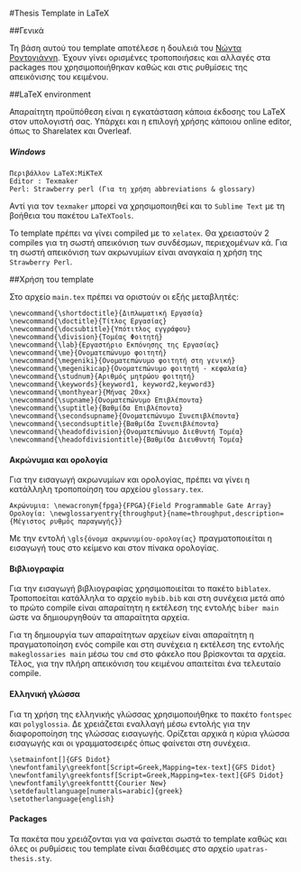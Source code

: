 #Thesis Template in LaTeX

##Γενικά

Τη βάση αυτού του template αποτέλεσε η δουλειά του [Νώντα Ροντογιάννη](https://github.com/eparon/ece-upatras-thesis-template). Έχουν γίνει ορισμένες τροποποιήσεις και αλλαγές στα packages που χρησιμοποιήθηκαν καθώς και στις ρυθμίσεις της απεικόνισης του κειμένου.

##LaTeX environment

Απαραίτητη προϋπόθεση είναι η εγκατάσταση κάποια έκδοσης του LaTeX στον υπολογιστή σας. Υπάρχει και η επιλογή χρήσης κάποιου online editor, όπως το Sharelatex και Overleaf.


##### Windows

```
Περιβάλλον LaTeX:MiKTeX
Editor : Texmaker
Perl: Strawberry perl (Για τη χρήση abbreviations & glossary)
```

Αντί για τον `texmaker` μπορεί να χρησιμοποιηθεί και το `Sublime Text` με τη βοήθεια του πακέτου `LaTeXTools`.

Το template πρέπει να γίνει compiled με το `xelatex`. Θα χρειαστούν 2 compiles για τη σωστή απεικόνιση των συνδέσμων, περιεχομένων κά. Για τη σωστή απεικόνιση των ακρωνυμίων είναι αναγκαία η χρήση της `Strawberry Perl`.

##Χρήση του template

Στο αρχείο `main.tex` πρέπει να οριστούν οι εξής μεταβλητές:

```
\newcommand{\shortdoctitle}{Διπλωματική Εργασία}
\newcommand{\doctitle}{Τίτλος Εργασίας}
\newcommand{\docsubtitle}{Υπότιτλος εγγράφου}
\newcommand{\division}{Τομέας Φοιτητή}
\newcommand{\lab}{Εργαστήριο Εκπόνησης της Εργασίας}
\newcommand{\me}{Ονοματεπώνυμο φοιτητή}
\newcommand{\megeniki}{Ονοματεπώνυμο φοιτητή στη γενική}
\newcommand{\megenikicap}{Ονοματεπώνυμο φοιτητή - κεφαλαία}
\newcommand{\studnum}{Αριθμός μητρώου φοιτητή}
\newcommand{\keywords}{keyword1, keyword2,keyword3}
\newcommand{\monthyear}{Μήνας 20xx}
\newcommand{\supname}{Ονοματεπώνυμο Επιβλέποντα}
\newcommand{\suptitle}{Βαθμίδα Επιβλέποντα}
\newcommand{\secondsupname}{Ονοματεπώνυμο Συνεπιβλέποντα}
\newcommand{\secondsuptitle}{Βαθμίδα Συνεπιβλέποντα}
\newcommand{\headofdivision}{Ονοματεπώνυμο Διεθυντή Τομέα}
\newcommand{\headofdivisiontitle}{Βαθμίδα Διευθυντή Τομέα}
```

#### Ακρώνυμια και ορολογία

Για την εισαγωγή ακρωνυμίων και ορολογίας, πρέπει να γίνει η κατάλληλη τροποποίηση του αρχείου `glossary.tex`.

```
Ακρώνυμια: \newacronym{fpga}{FPGA}{Field Programmable Gate Array}
Ορολογία: \newglossaryentry{throughput}{name=throughput,description={Μέγιστος ρυθμός παραγωγής}}
```

Με την εντολή `\gls{όνομα ακρωνυμίου-ορολογίας}` πραγματοποιείται η εισαγωγή τους στο κείμενο και στον πίνακα ορολογίας.

#### Βιβλιογραφία

Για την εισαγωγή βιβλιογραφίας χρησιμοποιείται το πακέτο `biblatex`. Τροποποείται κατάλληλα το αρχείο `mybib.bib` και στη συνέχεια μετά από το πρώτο compile είναι απαραίτητη η εκτέλεση της εντολής `biber main` ώστε να δημιουργηθούν τα απαραίτητα αρχεία.

Για τη δημιουργία των απαραίτητων αρχείων είναι απαραίτητη η πραγματοποίηση ενός compile και στη συνέχεια η εκτέλεση της εντολής `makeglossaries main` μέσω του `cmd` στο φάκελο που βρίσκονται τα αρχεία. Τέλος, για την πλήρη απεικόνιση του κειμένου απαιτείται ένα τελευταίο compile.

#### Ελληνική γλώσσα

Για τη χρήση της ελληνικής γλώσσας χρησιμοποιήθηκε το πακέτο `fontspec` και `polyglossia`. Δε χρειάζεται εναλλαγή μέσω εντολής για την διαφοροποίηση της γλώσσας εισαγωγής. Ορίζεται αρχικά η κύρια γλώσσα εισαγωγής και οι γραμματοσειρές όπως φαίνεται στη συνέχεια.

```
\setmainfont[]{GFS Didot}
\newfontfamily\greekfont[Script=Greek,Mapping=tex-text]{GFS Didot}
\newfontfamily\greekfontsf[Script=Greek,Mapping=tex-text]{GFS Didot}
\newfontfamily\greekfonttt{Courier New}
\setdefaultlanguage[numerals=arabic]{greek}
\setotherlanguage{english}
```

#### Packages

Τα πακέτα που χρειάζονται για να φαίνεται σωστά το template καθώς και όλες οι ρυθμίσεις του template είναι διαθέσιμες στο αρχείο `upatras-thesis.sty`.
